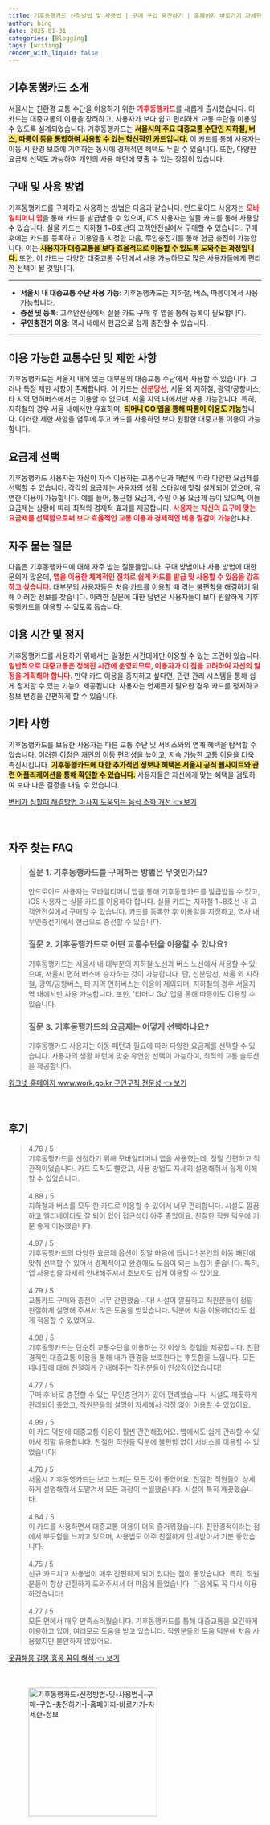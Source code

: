 ```yaml
---
title: 기후동행카드 신청방법 및 사용법 | 구매 구입 충전하기 | 홈페이지 바로가기 자세한 정보
author: bing
date: 2025-01-31
categories: [Blogging]
tags: [writing]
render_with_liquid: false
---
```



<h2 id='기후동행카드소개'>기후동행카드 소개</h2>

<p>서울시는 친환경 교통 수단을 이용하기 위한 <b><span style="color: #ee2323;">기후동행카드</span></b>를 새롭게 출시했습니다. 이 카드는 대중교통의 이용을 장려하고, 사용자가 보다 쉽고 편리하게 교통 수단을 이용할 수 있도록 설계되었습니다. 기후동행카드는 <b><span style="background-color: #ffe066;">서울시의 주요 대중교통 수단인 지하철, 버스, 따릉이 등을 통합하여 사용할 수 있는 혁신적인 카드입니다.</span></b> 이 카드를 통해 사용자는 이동 시 환경 보호에 기여하는 동시에 경제적인 혜택도 누릴 수 있습니다. 또한, 다양한 요금제 선택도 가능하여 개인의 사용 패턴에 맞출 수 있는 장점이 있습니다.</p>

<h2 id='구매및사용방법'>구매 및 사용 방법</h2>

<p>기후동행카드를 구매하고 사용하는 방법은 다음과 같습니다. 안드로이드 사용자는 <b><span style="color: #ee2323;">모바일티머니 앱</span></b>을 통해 카드를 발급받을 수 있으며, iOS 사용자는 실물 카드를 통해 사용할 수 있습니다. 실물 카드는 지하철 1~8호선의 고객안전실에서 구매할 수 있습니다. 구매 후에는 카드를 등록하고 이용일을 지정한 다음, 무인충전기를 통해 현금 충전이 가능합니다. 이는 <b><span style="background-color: #ffe066;">사용자가 대중교통을 보다 효율적으로 이용할 수 있도록 도와주는 과정입니다.</span></b> 또한, 이 카드는 다양한 대중교통 수단에서 사용 가능하므로 많은 사용자들에게 편리한 선택이 될 것입니다.</p>

<hr />

<ul>
    <li><b>서울시 내 대중교통 수단 사용 가능</b>: 기후동행카드는 지하철, 버스, 따릉이에서 사용 가능합니다.</li>
    <li><b>충전 및 등록</b>: 고객안전실에서 실물 카드 구매 후 앱을 통해 등록이 필요합니다.</li>
    <li><b>무인충전기 이용</b>: 역사 내에서 현금으로 쉽게 충전할 수 있습니다.</li>
</ul>

<hr />

<h2 id='이용가능교통수단및제한'>이용 가능한 교통수단 및 제한 사항</h2>

<p>기후동행카드는 서울시 내에 있는 대부분의 대중교통 수단에서 사용할 수 있습니다. 그러나 특정 제한 사항이 존재합니다. 이 카드는 <b><span style="color: #ee2323;">신분당선</span></b>, 서울 외 지하철, 광역/공항버스, 타 지역 면허버스에서는 이용할 수 없으며, 서울 지역 내에서만 사용 가능합니다. 특히, 지하철의 경우 서울 내에서만 유효하며, <b><span style="background-color: #ffe066;">티머니 GO 앱을 통해 따릉이 이용도 가능</span></b>합니다. 이러한 제한 사항을 염두에 두고 카드를 사용하면 보다 원활한 대중교통 이용이 가능합니다.</p>

<h2 id='요금제선택'>요금제 선택</h2>

<p>기후동행카드 사용자는 자신이 자주 이용하는 교통수단과 패턴에 따라 다양한 요금제를 선택할 수 있습니다. 각각의 요금제는 사용자의 생활 스타일에 맞춰 설계되어 있으며, 유연한 이용이 가능합니다. 예를 들어, 통근형 요금제, 주말 이용 요금제 등이 있으며, 이들 요금제는 상황에 따라 최적의 경제적 효과를 제공합니다. <b><span style="color: #ee2323;">사용자는 자신의 요구에 맞는 요금제를 선택함으로써 보다 효율적인 교통 이용과 경제적인 비용 절감이 가능</span></b>합니다.</p>

<h2 id='자주묻는질문'>자주 묻는 질문</h2>

<p>다음은 기후동행카드에 대해 자주 받는 질문들입니다. 구매 방법이나 사용 방법에 대한 문의가 많은데, <b><span style="color: #ee2323;">앱을 이용한 체계적인 절차로 쉽게 카드를 발급 및 사용할 수 있음을 강조하고 싶습니다.</span></b> 대부분의 사용자들은 처음 카드를 이용할 때 겪는 불편함을 해결하기 위해 이러한 정보를 찾습니다. 이러한 질문에 대한 답변은 사용자들이 보다 원활하게 기후동행카드를 이용할 수 있도록 돕습니다.</p>

<h2 id='이용시간및정지'>이용 시간 및 정지</h2>

<p>기후동행카드를 사용하기 위해서는 일정한 시간대에만 이용할 수 있는 조건이 있습니다. <b><span style="color: #ee2323;">일반적으로 대중교통은 정해진 시간에 운영되므로, 이용자가 이 점을 고려하여 자신의 일정을 계획해야 합니다.</span></b> 만약 카드 이용을 중지하고 싶다면, 관련 관리 시스템을 통해 쉽게 정지할 수 있는 기능이 제공됩니다. 사용자는 언제든지 필요한 경우 카드를 정지하고 정보 변경을 간편하게 할 수 있습니다.</p>

<h2 id='기타사항'>기타 사항</h2>

<p>기후동행카드를 보유한 사용자는 다른 교통 수단 및 서비스와의 연계 혜택을 탐색할 수 있습니다. 이러한 이점은 개인의 이동 편의성을 높이고, 지속 가능한 교통 이용을 더욱 촉진시킵니다. <b><span style="background-color: #ffe066;">기후동행카드에 대한 추가적인 정보나 혜택은 서울시 공식 웹사이트와 관련 어플리케이션을 통해 확인할 수 있습니다.</span></b> 사용자들은 자신에게 맞는 혜택을 검토하여 보다 나은 결정을 내릴 수 있습니다.</p>


<p><a class="click-button" title="변비가 심할때 해결방법 마사지 도움되는 음식 소화 개선" href="https://afficreate.github.io/posts/%EB%B3%80%EB%B9%84%EA%B0%80-%EC%8B%AC%ED%95%A0%EB%95%8C-%ED%95%B4%EA%B2%B0%EB%B0%A9%EB%B2%95-%EB%A7%88%EC%82%AC%EC%A7%80-%EB%8F%84%EC%9B%80%EB%90%98%EB%8A%94-%EC%9D%8C%EC%8B%9D-%EC%86%8C%ED%99%94-%EA%B0%9C%EC%84%A0/" rel="dofollow">변비가 심할때 해결방법 마사지 도움되는 음식 소화 개선 👈 보기</a></p><br>
<h2 id='자주_찾는_FAQ'>자주 찾는 FAQ</h2>
<div itemscope="" itemtype="https://schema.org/FAQPage"> 
<blockquote> 
<div itemscope="" itemprop="mainEntity" itemtype="https://schema.org/Question"> 
<h3 itemprop="name">질문 1. 기후동행카드를 구매하는 방법은 무엇인가요?</h3> 
<div itemscope="" itemprop="acceptedAnswer" itemtype="https://schema.org/Answer"> 
<span itemprop="text"> 
<p>안드로이드 사용자는 모바일티머니 앱을 통해 기후동행카드를 발급받을 수 있고, iOS 사용자는 실물 카드를 이용해야 합니다. 실물 카드는 지하철 1~8호선 내 고객안전실에서 구매할 수 있습니다. 카드를 등록한 후 이용일을 지정하고, 역사 내 무인충전기에서 현금으로 충전할 수 있습니다.</p> 
</span> 
</div> 
</div> 

<div itemscope="" itemprop="mainEntity" itemtype="https://schema.org/Question"> 
<h3 itemprop="name">질문 2. 기후동행카드로 어떤 교통수단을 이용할 수 있나요?</h3> 
<div itemscope="" itemprop="acceptedAnswer" itemtype="https://schema.org/Answer"> 
<span itemprop="text"> 
<p>기후동행카드는 서울시 내 대부분의 지하철 노선과 버스 노선에서 사용할 수 있으며, 서울시 면허 버스에 승차하는 것이 가능합니다. 단, 신분당선, 서울 외 지하철, 광역/공항버스, 타 지역 면허버스는 이용이 제외되며, 지하철의 경우 서울지역 내에서만 사용 가능합니다. 또한, '티머니 Go' 앱을 통해 따릉이도 이용할 수 있습니다.</p> 
</span> 
</div> 
</div> 

<div itemscope="" itemprop="mainEntity" itemtype="https://schema.org/Question"> 
<h3 itemprop="name">질문 3. 기후동행카드의 요금제는 어떻게 선택하나요?</h3> 
<div itemscope="" itemprop="acceptedAnswer" itemtype="https://schema.org/Answer"> 
<span itemprop="text"> 
<p>기후동행카드 사용자는 이동 패턴과 필요에 따라 다양한 요금제를 선택할 수 있습니다. 사용자의 생활 패턴에 맞춘 유연한 선택이 가능하여, 최적의 교통 솔루션을 제공합니다.</p> 
</span> 
</div> 
</div> 

</blockquote> 
</div>
<p><a class="click-button" title="워크넷 홈페이지 www.work.go.kr 구인구직 전문성" href="https://afficreate.github.io/posts/%EC%9B%8C%ED%81%AC%EB%84%B7-%ED%99%88%ED%8E%98%EC%9D%B4%EC%A7%80-www.work.go.kr-%EA%B5%AC%EC%9D%B8%EA%B5%AC%EC%A7%81-%EC%A0%84%EB%AC%B8%EC%84%B1/" rel="dofollow">워크넷 홈페이지 www.work.go.kr 구인구직 전문성 👈 보기</a></p><br>
<h2 id='후기'>후기</h2>
<div itemscope itemtype="https://schema.org/Product">
  <blockquote>
  <div itemprop="review" itemscope itemtype="https://schema.org/Review">
      <div itemprop="reviewRating" itemscope itemtype="https://schema.org/Rating"> <span itemprop="ratingValue">4.76</span> / <span itemprop="bestRating">5</span> </div>
      <span itemprop="reviewBody">기후동행카드를 신청하기 위해 모바일티머니 앱을 사용했는데, 정말 간편하고 직관적이었습니다. 카드 도착도 빨랐고, 사용 방법도 자세히 설명해줘서 쉽게 이해할 수 있었습니다.</span>
  </div>
  <br>
  <div itemprop="review" itemscope itemtype="https://schema.org/Review">
      <div itemprop="reviewRating" itemscope itemtype="https://schema.org/Rating"> <span itemprop="ratingValue">4.88</span> / <span itemprop="bestRating">5</span> </div>
      <span itemprop="reviewBody">지하철과 버스를 모두 한 카드로 이용할 수 있어서 너무 편리합니다. 시설도 깔끔하고 엘리베이터도 잘 되어 있어 접근성이 아주 좋았어요. 친절한 직원 덕분에 기분 좋게 이용했습니다.</span>
  </div>
  <br>
  <div itemprop="review" itemscope itemtype="https://schema.org/Review">
      <div itemprop="reviewRating" itemscope itemtype="https://schema.org/Rating"> <span itemprop="ratingValue">4.97</span> / <span itemprop="bestRating">5</span> </div>
      <span itemprop="reviewBody">기후동행카드의 다양한 요금제 옵션이 정말 마음에 듭니다! 본인의 이동 패턴에 맞춰 선택할 수 있어서 경제적이고 환경에도 도움이 되는 느낌이 좋습니다. 특히, 앱 사용법을 자세히 안내해주셔서 초보자도 쉽게 이용할 수 있어요.</span>
  </div>
  <br>
  <div itemprop="review" itemscope itemtype="https://schema.org/Review">
      <div itemprop="reviewRating" itemscope itemtype="https://schema.org/Rating"> <span itemprop="ratingValue">4.79</span> / <span itemprop="bestRating">5</span> </div>
      <span itemprop="reviewBody">교통카드 구매와 충전이 너무 간편했습니다! 시설이 깔끔하고 직원분들이 정말 친절하게 설명해 주셔서 많은 도움을 받았습니다. 덕분에 처음 이용하더라도 쉽게 적응할 수 있었어요.</span>
  </div>
  <br>
  <div itemprop="review" itemscope itemtype="https://schema.org/Review">
      <div itemprop="reviewRating" itemscope itemtype="https://schema.org/Rating"> <span itemprop="ratingValue">4.98</span> / <span itemprop="bestRating">5</span> </div>
      <span itemprop="reviewBody">기후동행카드는 단순히 교통수단을 이용하는 것 이상의 경험을 제공합니다. 친환경적인 대중교통 이용을 통해 내가 환경을 보호한다는 뿌듯함을 느낍니다. 모든 베네핏에 대해 친절하게 안내해주는 직원분들이 인상적이었습니다!</span>
  </div>
  <br>
  <div itemprop="review" itemscope itemtype="https://schema.org/Review">
      <div itemprop="reviewRating" itemscope itemtype="https://schema.org/Rating"> <span itemprop="ratingValue">4.77</span> / <span itemprop="bestRating">5</span> </div>
      <span itemprop="reviewBody">구매 후 바로 충전할 수 있는 무인충전기가 있어 편리했습니다. 시설도 깨끗하게 관리되어 좋았고, 직원분들의 설명이 자세해서 걱정 없이 이용할 수 있었어요.</span>
  </div>
  <br>
  <div itemprop="review" itemscope itemtype="https://schema.org/Review">
      <div itemprop="reviewRating" itemscope itemtype="https://schema.org/Rating"> <span itemprop="ratingValue">4.99</span> / <span itemprop="bestRating">5</span> </div>
      <span itemprop="reviewBody">이 카드 덕분에 대중교통 이용이 훨씬 간편해졌어요. 앱에서도 쉽게 관리할 수 있어서 정말 유용합니다. 친절한 직원들 덕분에 불편함 없이 서비스를 이용할 수 있었습니다!</span>
  </div>
  <br>
  <div itemprop="review" itemscope itemtype="https://schema.org/Review">
      <div itemprop="reviewRating" itemscope itemtype="https://schema.org/Rating"> <span itemprop="ratingValue">4.76</span> / <span itemprop="bestRating">5</span> </div>
      <span itemprop="reviewBody">서울시 기후동행카드는 보고 느끼는 모든 것이 좋았어요! 친절한 직원들이 상세하게 설명해줘서 도맡겨서 모든 과정이 수월했습니다. 시설이 특히 깨끗했습니다.</span>
  </div>
  <br>
  <div itemprop="review" itemscope itemtype="https://schema.org/Review">
      <div itemprop="reviewRating" itemscope itemtype="https://schema.org/Rating"> <span itemprop="ratingValue">4.84</span> / <span itemprop="bestRating">5</span> </div>
      <span itemprop="reviewBody">이 카드를 사용하면서 대중교통 이용이 더욱 즐거워졌습니다. 친환경적이라는 점에서 뿌듯함을 느끼고 있으며, 사용법도 아주 친절하게 안내받아서 기분 좋았습니다.</span>
  </div>
  <br>
  <div itemprop="review" itemscope itemtype="https://schema.org/Review">
      <div itemprop="reviewRating" itemscope itemtype="https://schema.org/Rating"> <span itemprop="ratingValue">4.75</span> / <span itemprop="bestRating">5</span> </div>
      <span itemprop="reviewBody">신규 카드치고 사용법이 매우 간편하게 되어 있다는 점이 좋았습니다. 특히, 직원분들이 항상 친절하게 도와주셔서 더 마음에 들었습니다. 다음에도 꼭 다시 이용하겠습니다!</span>
  </div>
  <br>
  <div itemprop="review" itemscope itemtype="https://schema.org/Review">
      <div itemprop="reviewRating" itemscope itemtype="https://schema.org/Rating"> <span itemprop="ratingValue">4.77</span> / <span itemprop="bestRating">5</span> </div>
      <span itemprop="reviewBody">모든 면에서 매우 만족스러웠습니다. 기후동행카드를 통해 대중교통을 요긴하게 이용하고 있어, 여러모로 도움을 받고 있습니다. 직원분들의 도움 덕분에 처음 사용했지만 불안하지 않았어요.</span>
  </div>
  </blockquote>
</div>
<p><a class="click-button" title="옷꿈해몽 길몽 흉몽 꿈의 해석" href="https://afficreate.github.io/posts/%EC%98%B7%EA%BF%88%ED%95%B4%EB%AA%BD-%EA%B8%B8%EB%AA%BD-%ED%9D%89%EB%AA%BD-%EA%BF%88%EC%9D%98-%ED%95%B4%EC%84%9D/" rel="dofollow">옷꿈해몽 길몽 흉몽 꿈의 해석 👈 보기</a></p><br>
<figure class="image"><img src="https://afficreate.github.io/assets/img/thumbnail/기후동행카드-신청방법-및-사용법-|-구매-구입-충전하기-|-홈페이지-바로가기-자세한-정보.webp" alt="기후동행카드-신청방법-및-사용법-|-구매-구입-충전하기-|-홈페이지-바로가기-자세한-정보" width="256" height="256"></figure>